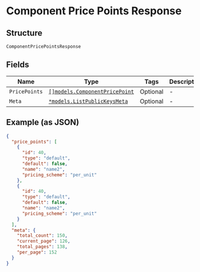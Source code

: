 
# Component Price Points Response

## Structure

`ComponentPricePointsResponse`

## Fields

| Name | Type | Tags | Description |
|  --- | --- | --- | --- |
| `PricePoints` | [`[]models.ComponentPricePoint`](../../doc/models/component-price-point.md) | Optional | - |
| `Meta` | [`*models.ListPublicKeysMeta`](../../doc/models/list-public-keys-meta.md) | Optional | - |

## Example (as JSON)

```json
{
  "price_points": [
    {
      "id": 40,
      "type": "default",
      "default": false,
      "name": "name2",
      "pricing_scheme": "per_unit"
    },
    {
      "id": 40,
      "type": "default",
      "default": false,
      "name": "name2",
      "pricing_scheme": "per_unit"
    }
  ],
  "meta": {
    "total_count": 150,
    "current_page": 126,
    "total_pages": 138,
    "per_page": 152
  }
}
```

